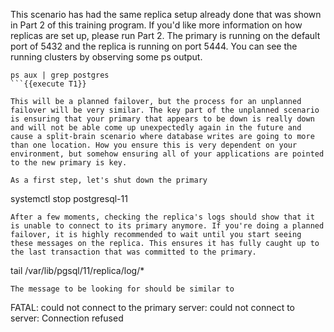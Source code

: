 This scenario has had the same replica setup already done that was shown in Part 2 of this training program. If you'd like more information on how replicas are set up, please run Part 2. The primary is running on the default port of 5432 and the replica is running on port 5444. You can see the running clusters by observing some ps output.

```
ps aux | grep postgres
```{{execute T1}}

This will be a planned failover, but the process for an unplanned failover will be very similar. The key part of the unplanned scenario is ensuring that your primary that appears to be down is really down and will not be able come up unexpectedly again in the future and cause a split-brain scenario where database writes are going to more than one location. How you ensure this is very dependent on your environment, but somehow ensuring all of your applications are pointed to the new primary is key.

As a first step, let's shut down the primary
```
systemctl stop postgresql-11
```{{execute T1}}
After a few moments, checking the replica's logs should show that it is unable to connect to its primary anymore. If you're doing a planned failover, it is highly recommended to wait until you start seeing these messages on the replica. This ensures it has fully caught up to the last transaction that was committed to the primary.
```
tail /var/lib/pgsql/11/replica/log/*
```{{execute T1}}
The message to be looking for should be similar to
```
FATAL:  could not connect to the primary server: could not connect to server: Connection refused
```
